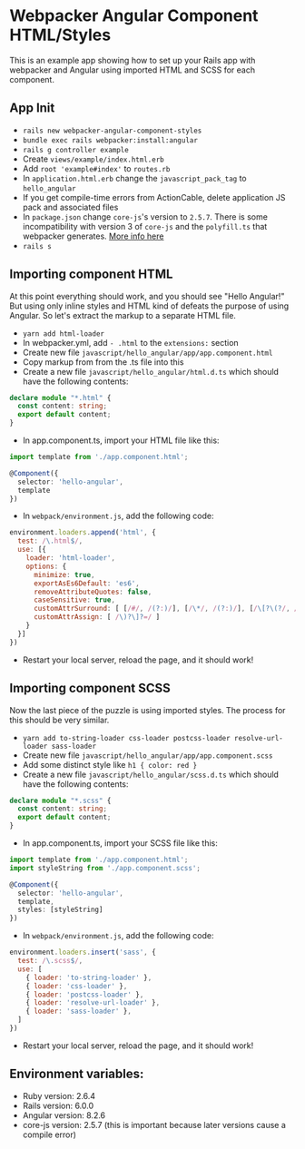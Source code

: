 # Webpacker Angular Component HTML/Styles

This is an example app showing how to set up your Rails app with webpacker and Angular using imported HTML and SCSS for each component.

## App Init

* `rails new webpacker-angular-component-styles`
* `bundle exec rails webpacker:install:angular`
* `rails g controller example`
* Create `views/example/index.html.erb`
* Add `root 'example#index'` to `routes.rb`
* In `application.html.erb` change the `javascript_pack_tag` to `hello_angular`
* If you get compile-time errors from ActionCable, delete application JS pack and associated files
* In `package.json` change `core-js`'s version to `2.5.7`. There is some incompatibility with version 3 of `core-js` and the `polyfill.ts` that webpacker generates. [More info here](https://stackoverflow.com/questions/55308769/module-not-found-error-cant-resolve-core-js-es6)
* `rails s`

## Importing component HTML

At this point everything should work, and you should see "Hello Angular!" But using only inline styles and HTML kind of defeats the purpose of using Angular. So let's extract the markup to a separate HTML file.

* `yarn add html-loader`
* In webpacker.yml, add `- .html` to the `extensions:` section
* Create new file `javascript/hello_angular/app/app.component.html`
* Copy markup from from the .ts file into this
* Create a new file `javascript/hello_angular/html.d.ts` which should have the following contents:
```ts
declare module "*.html" {
  const content: string;
  export default content;
}
```
* In app.component.ts, import your HTML file like this:
```ts
import template from './app.component.html';

@Component({
  selector: 'hello-angular',
  template
})
```
* In `webpack/environment.js`, add the following code:
```js
environment.loaders.append('html', {
  test: /\.html$/,
  use: [{
    loader: 'html-loader',
    options: {
      minimize: true,
      exportAsEs6Default: 'es6',
      removeAttributeQuotes: false,
      caseSensitive: true,
      customAttrSurround: [ [/#/, /(?:)/], [/\*/, /(?:)/], [/\[?\(?/, /(?:)/] ],
      customAttrAssign: [ /\)?\]?=/ ]
    }
  }]
})
```
* Restart your local server, reload the page, and it should work!

## Importing component SCSS

Now the last piece of the puzzle is using imported styles. The process for this should be very similar.

* `yarn add to-string-loader css-loader postcss-loader resolve-url-loader sass-loader`
* Create new file `javascript/hello_angular/app/app.component.scss`
* Add some distinct style like `h1 { color: red }`
* Create a new file `javascript/hello_angular/scss.d.ts` which should have the following contents:
```ts
declare module "*.scss" {
  const content: string;
  export default content;
}
```
* In app.component.ts, import your SCSS file like this:
```ts
import template from './app.component.html';
import styleString from './app.component.scss';

@Component({
  selector: 'hello-angular',
  template,
  styles: [styleString]
})
```
* In `webpack/environment.js`, add the following code:
```js
environment.loaders.insert('sass', {
  test: /\.scss$/,
  use: [
    { loader: 'to-string-loader' },
    { loader: 'css-loader' },
    { loader: 'postcss-loader' },
    { loader: 'resolve-url-loader' },
    { loader: 'sass-loader' },
  ]
})
```
* Restart your local server, reload the page, and it should work!

## Environment variables:

* Ruby version: 2.6.4
* Rails version: 6.0.0
* Angular version: 8.2.6
* core-js version: 2.5.7 (this is important because later versions cause a compile error)
